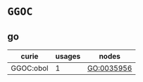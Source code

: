 # `GGOC`

## go

| curie     |   usages | nodes                                           |
|-----------|----------|-------------------------------------------------|
| GGOC:obol |        1 | [GO:0035956](https://bioregistry.io/GO:0035956) |

